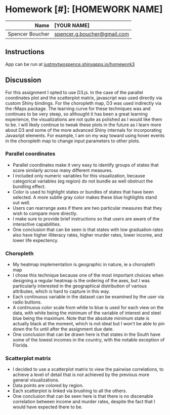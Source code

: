 Homework [#]: [HOMEWORK NAME]
==============================

| **Name**  | [YOUR NAME]  |
|----------:|:-------------|
| Spencer Boucher| spencer.g.boucher@gmail.com |

## Instructions ##

App can be run at [justmytwospence.shinyapps.io/homework3](http://justmytwospence.shinyapps.io/homework3) 

## Discussion ##

For this assignment I opted to use D3.js. In the case of the parallel coordinates plot and the scatterplot matrix, javascript was used directly via custom Shiny bindings. For the choropleth map, D3 was used indirectly via the rMaps package. The learning curve for these techniques was and continues to be very steep, so althought it has been a great learning experience, the visualizations are not quite as polished as I would like them to be. I will likely continue to tweak these plots in the future as I learn more about D3 and some of the more advanced Shiny internals for incorporating Javasript elements. For example, I am on my way toward using hover events in the choropleth map to change input parameters to other plots.

### Parallel coordinates

 - Parallel coordinates make it very easy to identify groups of states that score similarly across many different measures.
 - I included only numeric variables for this visualization, because categorical variables (eg region) do not bundle as well obstruct the bundling effect.
 - Color is used to highlight states or bundles of states that have been selected. A more subtle gray color makes these blue highlights stand out well.
 - Users can rearrange axes if there are two particular measures that they wish to compare more directly.
 - I make sure to provide brief instructions so that users are aware of the interactive capabilities.
 - One conclusion that can be seen is that states with low graduation rates also have higher illiteracy rates, higher murder rates, lower income, and lower life expectency.

### Choropleth

 - My heatmap implementation is geographic in nature, ie a choropleth map
 - I chose this technique because one of the most important choices when designing a regular heatmap is the ordering of the axes, but I was particularly interested in the geographical distribution of various attributes, which is hard to capture in this way.
 - Each continuous variable in the dataset can be examined by the user via radio buttons.
 - A continuous color scale from white to blue is used for each view on the data, with white being the minimum of the variable of interest and steel blue being the maximum. Note that the absolute minimum state is actually black at the moment, which is not ideal but I won't be able to pin down the fix until after the assignment due date.
 - One conclusion that can be drawn here is that states in the South have some of the lowest incomes in the country, with the notable exception of Florida.

### Scatterplot matrix

- I decided to use a scatterplot matrix to view the pairwise correlations, to achieve a level of detail that is not achieved by the previous more general visualizations.
- Data points are colored by region. 
- Each scatterplot is linked via brushing to all the others.
- One conclusion that can be seen here is that there is no discenable correlation between income and murder rates, despite the fact that I would have expected there to be.

